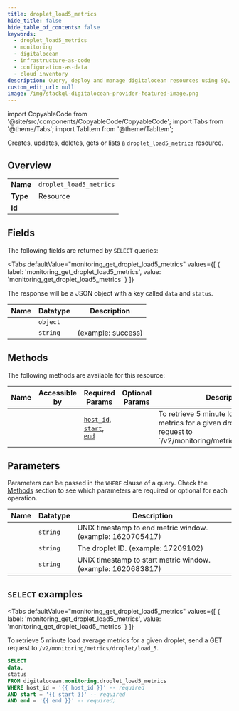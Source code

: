 ```yaml
--- 
title: droplet_load5_metrics
hide_title: false
hide_table_of_contents: false
keywords:
  - droplet_load5_metrics
  - monitoring
  - digitalocean
  - infrastructure-as-code
  - configuration-as-data
  - cloud inventory
description: Query, deploy and manage digitalocean resources using SQL
custom_edit_url: null
image: /img/stackql-digitalocean-provider-featured-image.png
---
```


import CopyableCode from '@site/src/components/CopyableCode/CopyableCode';
import Tabs from '@theme/Tabs';
import TabItem from '@theme/TabItem';

Creates, updates, deletes, gets or lists a <code>droplet_load5_metrics</code> resource.

## Overview
<table><tbody>
<tr><td><b>Name</b></td><td><code>droplet_load5_metrics</code></td></tr>
<tr><td><b>Type</b></td><td>Resource</td></tr>
<tr><td><b>Id</b></td><td><CopyableCode code="digitalocean.monitoring.droplet_load5_metrics" /></td></tr>
</tbody></table>

## Fields

The following fields are returned by `SELECT` queries:

<Tabs
    defaultValue="monitoring_get_droplet_load5_metrics"
    values={[
        { label: 'monitoring_get_droplet_load5_metrics', value: 'monitoring_get_droplet_load5_metrics' }
    ]}
>
<TabItem value="monitoring_get_droplet_load5_metrics">

The response will be a JSON object with a key called `data` and `status`.

<table>
<thead>
    <tr>
    <th>Name</th>
    <th>Datatype</th>
    <th>Description</th>
    </tr>
</thead>
<tbody>
<tr>
    <td><CopyableCode code="data" /></td>
    <td><code>object</code></td>
    <td></td>
</tr>
<tr>
    <td><CopyableCode code="status" /></td>
    <td><code>string</code></td>
    <td> (example: success)</td>
</tr>
</tbody>
</table>
</TabItem>
</Tabs>

## Methods

The following methods are available for this resource:

<table>
<thead>
    <tr>
    <th>Name</th>
    <th>Accessible by</th>
    <th>Required Params</th>
    <th>Optional Params</th>
    <th>Description</th>
    </tr>
</thead>
<tbody>
<tr>
    <td><a href="#monitoring_get_droplet_load5_metrics"><CopyableCode code="monitoring_get_droplet_load5_metrics" /></a></td>
    <td><CopyableCode code="select" /></td>
    <td><a href="#parameter-host_id"><code>host_id</code></a>, <a href="#parameter-start"><code>start</code></a>, <a href="#parameter-end"><code>end</code></a></td>
    <td></td>
    <td>To retrieve 5 minute load average metrics for a given droplet, send a GET request to `/v2/monitoring/metrics/droplet/load_5`.</td>
</tr>
</tbody>
</table>

## Parameters

Parameters can be passed in the `WHERE` clause of a query. Check the [Methods](#methods) section to see which parameters are required or optional for each operation.

<table>
<thead>
    <tr>
    <th>Name</th>
    <th>Datatype</th>
    <th>Description</th>
    </tr>
</thead>
<tbody>
<tr id="parameter-end">
    <td><CopyableCode code="end" /></td>
    <td><code>string</code></td>
    <td>UNIX timestamp to end metric window. (example: 1620705417)</td>
</tr>
<tr id="parameter-host_id">
    <td><CopyableCode code="host_id" /></td>
    <td><code>string</code></td>
    <td>The droplet ID. (example: 17209102)</td>
</tr>
<tr id="parameter-start">
    <td><CopyableCode code="start" /></td>
    <td><code>string</code></td>
    <td>UNIX timestamp to start metric window. (example: 1620683817)</td>
</tr>
</tbody>
</table>

## `SELECT` examples

<Tabs
    defaultValue="monitoring_get_droplet_load5_metrics"
    values={[
        { label: 'monitoring_get_droplet_load5_metrics', value: 'monitoring_get_droplet_load5_metrics' }
    ]}
>
<TabItem value="monitoring_get_droplet_load5_metrics">

To retrieve 5 minute load average metrics for a given droplet, send a GET request to `/v2/monitoring/metrics/droplet/load_5`.

```sql
SELECT
data,
status
FROM digitalocean.monitoring.droplet_load5_metrics
WHERE host_id = '{{ host_id }}' -- required
AND start = '{{ start }}' -- required
AND end = '{{ end }}' -- required;
```
</TabItem>
</Tabs>
